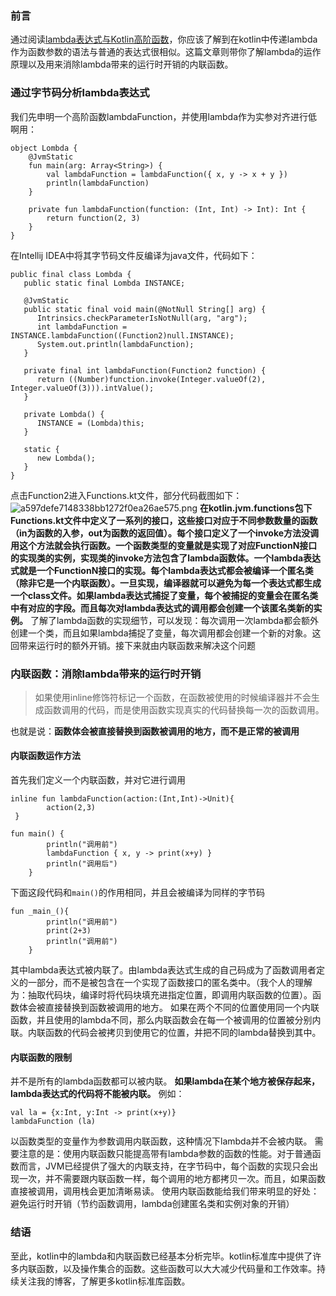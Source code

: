 ### 前言
通过阅读[lambda表达式与Kotlin高阶函数](https://juejin.im/post/5d4eea0b6fb9a06aec262ea1)，你应该了解到在kotlin中传递lambda作为函数参数的语法与普通的表达式很相似。这篇文章则带你了解lambda的运作原理以及用来消除lambda带来的运行时开销的内联函数。
### 通过字节码分析lambda表达式
我们先申明一个高阶函数lambdaFunction，并使用lambda作为实参对齐进行低啊用：
```
object Lombda {
    @JvmStatic
    fun main(arg: Array<String>) {
        val lambdaFunction = lambdaFunction({ x, y -> x + y })
        println(lambdaFunction)
    }

    private fun lambdaFunction(function: (Int, Int) -> Int): Int {
        return function(2, 3)
    }
}
```
在Intellij IDEA中将其字节码文件反编译为java文件，代码如下：
```
public final class Lombda {
   public static final Lombda INSTANCE;

   @JvmStatic
   public static final void main(@NotNull String[] arg) {
      Intrinsics.checkParameterIsNotNull(arg, "arg");
      int lambdaFunction = INSTANCE.lambdaFunction((Function2)null.INSTANCE);
      System.out.println(lambdaFunction);
   }

   private final int lambdaFunction(Function2 function) {
      return ((Number)function.invoke(Integer.valueOf(2), Integer.valueOf(3))).intValue();
   }

   private Lombda() {
      INSTANCE = (Lombda)this;
   }

   static {
      new Lombda();
   }
}

```
点击Function2进入Functions.kt文件，部分代码截图如下：
![a597defe7148338bb1272f0ea26ae575.png](evernotecid://5331C73A-6F27-4874-A975-3426C7CF79E8/appyinxiangcom/25650301/ENResource/p20)
**在kotlin.jvm.functions包下Functions.kt文件中定义了一系列的接口，这些接口对应于不同参数数量的函数（in为函数的入参，out为函数的返回值）。每个接口定义了一个invoke方法没调用这个方法就会执行函数。一个函数类型的变量就是实现了对应FunctionN接口的实现类的实例，实现类的invoke方法包含了lambda函数体。一个lambda表达式就是一个FunctionN接口的实现。每个lambda表达式都会被编译一个匿名类（除非它是一个内联函数）。一旦实现，编译器就可以避免为每一个表达式都生成一个class文件。如果lambda表达式捕捉了变量，每个被捕捉的变量会在匿名类中有对应的字段。而且每次对lambda表达式的调用都会创建一个该匿名类新的实例。**
了解了lambda函数的实现细节，可以发现：每次调用一次lambda都会额外创建一个类，而且如果lambda捕捉了变量，每次调用都会创建一个新的对象。这回带来运行时的额外开销。接下来就由内联函数来解决这个问题
### 内联函数：消除lambda带来的运行时开销
>如果使用inline修饰符标记一个函数，在函数被使用的时候编译器并不会生成函数调用的代码，而是使用函数实现真实的代码替换每一次的函数调用。

也就是说：**函数体会被直接替换到函数被调用的地方，而不是正常的被调用**

#### 内联函数运作方法
首先我们定义一个内联函数，并对它进行调用
```
inline fun lambdaFunction(action:(Int,Int)->Unit){
        action(2,3)
 }   
 
fun main() {
        println("调用前")
        lambdaFunction { x, y -> print(x+y) }
        println("调用后")
    }
```
下面这段代码和`main()`的作用相同，并且会被编译为同样的字节码
```
fun _main_(){
        println("调用前")
        print(2+3)
        println("调用前")
    }
```
其中lambda表达式被内联了。由lambda表达式生成的自己码成为了函数调用者定义的一部分，而不是被包含在一个实现了函数接口的匿名类中。（我个人的理解为：抽取代码块，编译时将代码块填充进指定位置，即调用内联函数的位置）。函数体会被直接替换到函数被调用的地方。
如果在两个不同的位置使用同一个内联函数，并且使用的lambda不同，那么内联函数会在每一个被调用的位置被分别内联。内联函数的代码会被拷贝到使用它的位置，并把不同的lambda替换到其中。
#### 内联函数的限制
并不是所有的lambda函数都可以被内联。
**如果lambda在某个地方被保存起来，lambda表达式的代码将不能被内联。**
例如：
```
val la = {x:Int, y:Int -> print(x+y)}
lambdaFunction (la)
```
以函数类型的变量作为参数调用内联函数，这种情况下lambda并不会被内联。
需要注意的是：使用内联函数只能提高带有lambda参数的函数的性能。对于普通函数而言，JVM已经提供了强大的内联支持，在字节码中，每个函数的实现只会出现一次，并不需要跟内联函数一样，每个调用的地方都拷贝一次。而且，如果函数直接被调用，调用栈会更加清晰易读。
使用内联函数能给我们带来明显的好处：
避免运行时开销（节约函数调用，lambda创建匿名类和实例对象的开销）

### 结语
至此，kotlin中的lambda和内联函数已经基本分析完毕。kotlin标准库中提供了许多内联函数，以及操作集合的函数。这些函数可以大大减少代码量和工作效率。持续关注我的博客，了解更多kotlin标准库函数。